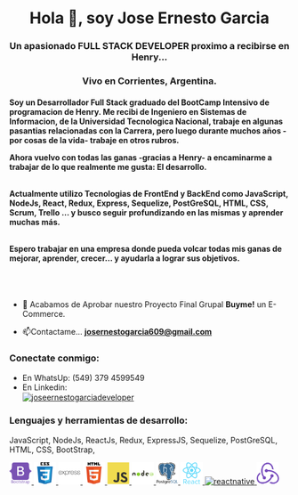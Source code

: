<h1 align="center">Hola 👋, soy Jose Ernesto Garcia</h1>
<h3 align="center">Un apasionado FULL STACK DEVELOPER proximo a recibirse en Henry...</h3>
<h3 align="center">Vivo en Corrientes, Argentina.</h3>

<h4>  Soy un Desarrollador Full Stack graduado del BootCamp Intensivo de programacion de Henry.  Me recibi de Ingeniero en Sistemas de Informacion, de la Universidad Tecnologica Nacional, trabaje en algunas pasantias relacionadas con la Carrera, pero luego durante muchos años -por cosas de la vida- trabaje en otros rubros.
  
   Ahora vuelvo con todas las ganas -gracias a Henry- a encaminarme a trabajar de lo que realmente me gusta: El desarrollo.</br></br>

   Actualmente utilizo Tecnologias de FrontEnd y BackEnd como JavaScript, NodeJs, React, Redux, Express, Sequelize, PostGreSQL, HTML, CSS, Scrum, Trello ... y busco seguir profundizando en las mismas y aprender muchas más.</br></br>

   Espero trabajar en una empresa donde pueda volcar todas mis ganas de mejorar, aprender, crecer... y ayudarla a lograr sus objetivos.  
</h4></br></br>



- 🔭 Acabamos de Aprobar nuestro Proyecto Final Grupal **Buyme!** un E-Commerce.

- 📫Contactame... **josernestogarcia609@gmail.com**

<h3 align="left">Conectate conmigo:</h3>
<p align="left">
  
- En WhatsUp: (549) 379 4599549
- En Linkedin:  
<a href="https://linkedin.com/in/joseernestogarciadeveloper" target="blank"><img align="center" src="https://raw.githubusercontent.com/rahuldkjain/github-profile-readme-generator/master/src/images/icons/Social/linked-in-alt.svg" alt="joseernestogarciadeveloper" height="30" width="40" /></a>


</p>

<h3 align="left">Lenguajes y herramientas de desarrollo:</h3>

<p>JavaScript, NodeJs, ReactJs, Redux, ExpressJS, Sequelize, PostGreSQL, HTML, CSS, BootStrap, 
  
<p align="left"> <a href="https://getbootstrap.com" target="_blank" rel="noreferrer"> <img src="https://raw.githubusercontent.com/devicons/devicon/master/icons/bootstrap/bootstrap-plain-wordmark.svg" alt="bootstrap" width="40" height="40"/> </a> <a href="https://www.w3schools.com/css/" target="_blank" rel="noreferrer"> <img src="https://raw.githubusercontent.com/devicons/devicon/master/icons/css3/css3-original-wordmark.svg" alt="css3" width="40" height="40"/> </a> <a href="https://expressjs.com" target="_blank" rel="noreferrer"> <img src="https://raw.githubusercontent.com/devicons/devicon/master/icons/express/express-original-wordmark.svg" alt="express" width="40" height="40"/> </a> <a href="https://www.w3.org/html/" target="_blank" rel="noreferrer"> <img src="https://raw.githubusercontent.com/devicons/devicon/master/icons/html5/html5-original-wordmark.svg" alt="html5" width="40" height="40"/> </a> <a href="https://developer.mozilla.org/en-US/docs/Web/JavaScript" target="_blank" rel="noreferrer"> <img src="https://raw.githubusercontent.com/devicons/devicon/master/icons/javascript/javascript-original.svg" alt="javascript" width="40" height="40"/> </a> <a href="https://nodejs.org" target="_blank" rel="noreferrer"> <img src="https://raw.githubusercontent.com/devicons/devicon/master/icons/nodejs/nodejs-original-wordmark.svg" alt="nodejs" width="40" height="40"/> </a> <a href="https://www.postgresql.org" target="_blank" rel="noreferrer"> <img src="https://raw.githubusercontent.com/devicons/devicon/master/icons/postgresql/postgresql-original-wordmark.svg" alt="postgresql" width="40" height="40"/> </a> <a href="https://reactjs.org/" target="_blank" rel="noreferrer"> <img src="https://raw.githubusercontent.com/devicons/devicon/master/icons/react/react-original-wordmark.svg" alt="react" width="40" height="40"/> </a> <a href="https://reactnative.dev/" target="_blank" rel="noreferrer"> <img src="https://reactnative.dev/img/header_logo.svg" alt="reactnative" width="40" height="40"/> </a> <a href="https://redux.js.org" target="_blank" rel="noreferrer"> <img src="https://raw.githubusercontent.com/devicons/devicon/master/icons/redux/redux-original.svg" alt="redux" width="40" height="40"/> </a> </p>


